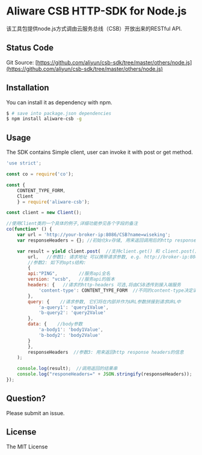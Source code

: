 Aliware CSB HTTP-SDK for Node.js
==================================

该工具包提供node.js方式调由云服务总线（CSB）开放出来的RESTful API.

## Status Code

Git Source: [https://github.com/aliyun/csb-sdk/tree/master/others/node.js](https://github.com/aliyun/csb-sdk/tree/master/others/node.js)

## Installation

You can install it as dependency with npm.

```sh
$ # save into package.json dependencies
$ npm install aliware-csb -g
```

## Usage

The SDK contains Simple client, user can invoke it with post or get method.

```js
'use strict';

const co = require('co');

const {
    CONTENT_TYPE_FORM,
    Client
    } = require('aliware-csb');

const client = new Client();

//使用Client类的一个具体的例子,详细功能参见各个字段的备注
co(function* () {
    var url = 'http://your-broker-ip:8086/CSB?name=wiseking';
    var responseHeaders = {}; //初始化kv存储, 用来返回调用后的http response headers

    var result = yield client.post(  //支持client.get() 和 client.post() 两种方式调用
        url,   //参数1: 请求地址 可以携带请求参数, e.g. http://broker-ip:8086/CSB?name=abc
        //参数2: 如下的opts结构:
        {
        api:"PING",        //服务api全名
        version: "vcsb",   //服务api的版本
        headers: {   //请求的http-headers 可选,将由CSB透传到接入端服务
            'content-type': CONTENT_TYPE_FORM  //不同的content-type决定请求的类型: 1. 默认,form参数请求 2. json请求  3. bytes请求
        },
        query: {    //请求参数, 它们将在内部并作为URL参数拼接到请求URL中
            'a-query1': 'query1Value',
            'b-query2': 'query2Value'
        },
        data: {    //body参数
            'a-body1': 'body1Value',
            'b-body2': 'body2Value'
        }
        },
        responseHeaders  //参数3: 用来返回http response headers的信息
    );

    console.log(result);  //调用返回的结果串
    console.log("responeHeaders=" + JSON.stringify(responseHeaders));
});
```

## Question?

Please submit an issue.

## License

The MIT License